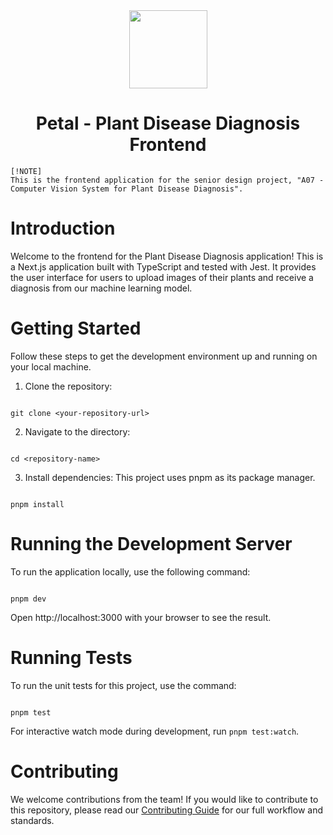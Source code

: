 <div align="center">
<img width="125" height="125" src="https://emojicdn.elk.sh/🌸?style=apple"/>
<h1>Petal - Plant Disease Diagnosis Frontend</h1>
</div>

```
[!NOTE]
This is the frontend application for the senior design project, "A07 - Computer Vision System for Plant Disease Diagnosis".
```

# Introduction

Welcome to the frontend for the Plant Disease Diagnosis application! This is a Next.js application built with TypeScript and tested with Jest. It provides the user interface for users to upload images of their plants and receive a diagnosis from our machine learning model.

# Getting Started

Follow these steps to get the development environment up and running on your local machine.

1. Clone the repository:

```

git clone <your-repository-url>

```

2. Navigate to the directory:

```

cd <repository-name>

```

3. Install dependencies: This project uses pnpm as its package manager.

```

pnpm install

```

<!-- 4. Set up environment variables: Copy the example environment file and fill in the required variables.

cp .env.example .env.local

You'll need to set NEXT_PUBLIC_API_BASE_URL to point to your running backend server (e.g., http://127.0.0.1:5000). -->

# Running the Development Server

To run the application locally, use the following command:

```

pnpm dev

```

Open http://localhost:3000 with your browser to see the result.

# Running Tests

To run the unit tests for this project, use the command:

```

pnpm test

```

For interactive watch mode during development, run `pnpm test:watch`.

# Contributing

We welcome contributions from the team! If you would like to contribute to this repository, please read our [Contributing Guide](./CONTRIBUTING.md) for our full workflow and standards.
